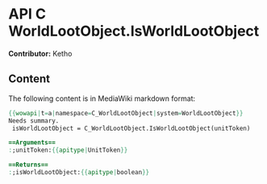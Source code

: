 # API C WorldLootObject.IsWorldLootObject

**Contributor:** Ketho

## Content

The following content is in MediaWiki markdown format:

```mediawiki
{{wowapi|t=a|namespace=C_WorldLootObject|system=WorldLootObject}}
Needs summary.
 isWorldLootObject = C_WorldLootObject.IsWorldLootObject(unitToken)

==Arguments==
:;unitToken:{{apitype|UnitToken}}

==Returns==
:;isWorldLootObject:{{apitype|boolean}}
```
